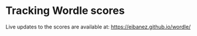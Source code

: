 # Tracking Wordle scores

Live updates to the scores are available at: https://eibanez.github.io/wordle/
